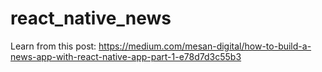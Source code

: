 # react_native_news
Learn from this post: https://medium.com/mesan-digital/how-to-build-a-news-app-with-react-native-app-part-1-e78d7d3c55b3 
